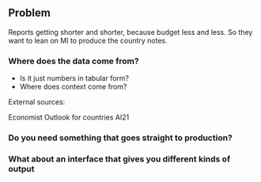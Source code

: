 ## Problem

Reports getting shorter and shorter, because budget less and less. So they want to lean on MI to produce the country notes.

### Where does the data come from?

- Is it just numbers in tabular form?
- Where does context come from?

External sources:

Economist Outlook for countries
AI21

### Do you need something that goes straight to production?

### What about an interface that gives you different kinds of output
